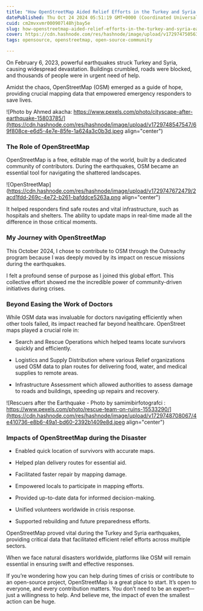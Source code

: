 ```yaml
---
title: "How OpenStreetMap Aided Relief Efforts in the Turkey and Syria Earthquakes"
datePublished: Thu Oct 24 2024 05:51:19 GMT+0000 (Coordinated Universal Time)
cuid: cm2mvxvmr000907l48hjbay5e
slug: how-openstreetmap-aided-relief-efforts-in-the-turkey-and-syria-earthquakes
cover: https://cdn.hashnode.com/res/hashnode/image/upload/v1729747505639/603f6f0d-d257-47a5-9bfd-88e2d39c2699.png
tags: opensource, openstreetmap, open-source-community

---
```


On February 6, 2023, powerful earthquakes struck Turkey and Syria, causing widespread devastation. Buildings crumbled, roads were blocked, and thousands of people were in urgent need of help.

Amidst the chaos, OpenStreetMap (OSM) emerged as a guide of hope, providing crucial mapping data that empowered emergency responders to save lives.

![Photo by Ahmed akacha: https://www.pexels.com/photo/cityscape-after-earthquake-15803785/](https://cdn.hashnode.com/res/hashnode/image/upload/v1729748547547/69f808ce-e6d5-4e7e-85fe-1a624a3c0b3d.jpeg align="center")

### The Role of OpenStreetMap

OpenStreetMap is a free, editable map of the world, built by a dedicated community of contributors. During the earthquakes, OSM became an essential tool for navigating the shattered landscapes.

![OpenStreetMap](https://cdn.hashnode.com/res/hashnode/image/upload/v1729747672479/2acd1fdd-269c-4e72-b261-bafddce5263a.png align="center")

It helped responders find safe routes and vital infrastructure, such as hospitals and shelters. The ability to update maps in real-time made all the difference in those critical moments.

### My Journey with OpenStreetMap

This October 2024, I chose to contribute to OSM through the Outreachy program because I was deeply moved by its impact on rescue missions during the earthquakes.

I felt a profound sense of purpose as I joined this global effort. This collective effort showed me the incredible power of community-driven initiatives during crises.

### Beyond Easing the Work of Doctors

While OSM data was invaluable for doctors navigating efficiently when other tools failed, its impact reached far beyond healthcare. OpenStreet maps played a crucial role in:

* Search and Rescue Operations which helped teams locate survivors quickly and efficiently.
    
* Logistics and Supply Distribution where various Relief organizations used OSM data to plan routes for delivering food, water, and medical supplies to remote areas.
    
* Infrastructure Assessment which allowed authorities to assess damage to roads and buildings, speeding up repairs and recovery.
    

![Rescuers after the Earthquake - Photo by samimibirfotografci : https://www.pexels.com/photo/rescue-team-on-ruins-15533290/](https://cdn.hashnode.com/res/hashnode/image/upload/v1729748708067/4e410736-e8b6-49a1-bd60-2392b1409e8d.jpeg align="center")

### Impacts of OpenStreetMap during the Disaster

* Enabled quick location of survivors with accurate maps.
    
* Helped plan delivery routes for essential aid.
    
* Facilitated faster repair by mapping damage.
    
* Empowered locals to participate in mapping efforts.
    
* Provided up-to-date data for informed decision-making.
    
* Unified volunteers worldwide in crisis response.
    
* Supported rebuilding and future preparedness efforts.
    

OpenStreetMap proved vital during the Turkey and Syria earthquakes, providing critical data that facilitated efficient relief efforts across multiple sectors.

When we face natural disasters worldwide, platforms like OSM will remain essential in ensuring swift and effective responses.

If you’re wondering how you can help during times of crisis or contribute to an open-source project, OpenStreetMap is a great place to start. It’s open to everyone, and every contribution matters. You don’t need to be an expert—just a willingness to help. And believe me, the impact of even the smallest action can be huge.
